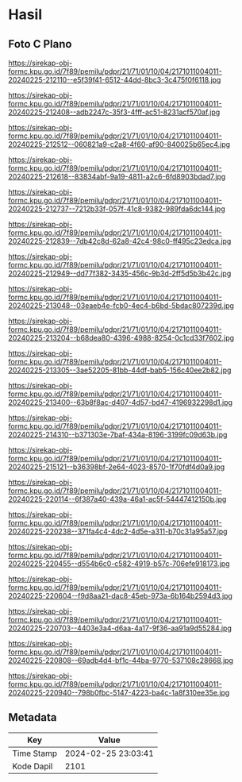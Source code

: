 # Hasil

## Foto C Plano

https://sirekap-obj-formc.kpu.go.id/7f89/pemilu/pdpr/21/71/01/10/04/2171011004011-20240225-212110--e5f39f41-6512-44dd-8bc3-3c475f0f6118.jpg

https://sirekap-obj-formc.kpu.go.id/7f89/pemilu/pdpr/21/71/01/10/04/2171011004011-20240225-212408--adb2247c-35f3-4fff-ac51-8231acf570af.jpg

https://sirekap-obj-formc.kpu.go.id/7f89/pemilu/pdpr/21/71/01/10/04/2171011004011-20240225-212512--060821a9-c2a8-4f60-af90-840025b65ec4.jpg

https://sirekap-obj-formc.kpu.go.id/7f89/pemilu/pdpr/21/71/01/10/04/2171011004011-20240225-212618--83834abf-9a19-4811-a2c6-6fd8903bdad7.jpg

https://sirekap-obj-formc.kpu.go.id/7f89/pemilu/pdpr/21/71/01/10/04/2171011004011-20240225-212737--7212b33f-057f-41c8-9382-989fda6dc144.jpg

https://sirekap-obj-formc.kpu.go.id/7f89/pemilu/pdpr/21/71/01/10/04/2171011004011-20240225-212839--7db42c8d-62a8-42c4-98c0-ff495c23edca.jpg

https://sirekap-obj-formc.kpu.go.id/7f89/pemilu/pdpr/21/71/01/10/04/2171011004011-20240225-212949--dd77f382-3435-456c-9b3d-2ff5d5b3b42c.jpg

https://sirekap-obj-formc.kpu.go.id/7f89/pemilu/pdpr/21/71/01/10/04/2171011004011-20240225-213048--03eaeb4e-fcb0-4ec4-b6bd-5bdac807239d.jpg

https://sirekap-obj-formc.kpu.go.id/7f89/pemilu/pdpr/21/71/01/10/04/2171011004011-20240225-213204--b68dea80-4396-4988-8254-0c1cd33f7602.jpg

https://sirekap-obj-formc.kpu.go.id/7f89/pemilu/pdpr/21/71/01/10/04/2171011004011-20240225-213305--3ae52205-81bb-44df-bab5-156c40ee2b82.jpg

https://sirekap-obj-formc.kpu.go.id/7f89/pemilu/pdpr/21/71/01/10/04/2171011004011-20240225-213400--63b8f8ac-d407-4d57-bd47-4196932298d1.jpg

https://sirekap-obj-formc.kpu.go.id/7f89/pemilu/pdpr/21/71/01/10/04/2171011004011-20240225-214310--b371303e-7baf-434a-8196-3199fc09d63b.jpg

https://sirekap-obj-formc.kpu.go.id/7f89/pemilu/pdpr/21/71/01/10/04/2171011004011-20240225-215121--b36398bf-2e64-4023-8570-1f70fdf4d0a9.jpg

https://sirekap-obj-formc.kpu.go.id/7f89/pemilu/pdpr/21/71/01/10/04/2171011004011-20240225-220114--6f387a40-439a-46a1-ac5f-54447412150b.jpg

https://sirekap-obj-formc.kpu.go.id/7f89/pemilu/pdpr/21/71/01/10/04/2171011004011-20240225-220238--371fa4c4-4dc2-4d5e-a311-b70c31a95a57.jpg

https://sirekap-obj-formc.kpu.go.id/7f89/pemilu/pdpr/21/71/01/10/04/2171011004011-20240225-220455--d554b6c0-c582-4919-b57c-706efe918173.jpg

https://sirekap-obj-formc.kpu.go.id/7f89/pemilu/pdpr/21/71/01/10/04/2171011004011-20240225-220604--f9d8aa21-dac8-45eb-973a-6b164b2594d3.jpg

https://sirekap-obj-formc.kpu.go.id/7f89/pemilu/pdpr/21/71/01/10/04/2171011004011-20240225-220703--4403e3a4-d6aa-4a17-9f36-aa91a9d55284.jpg

https://sirekap-obj-formc.kpu.go.id/7f89/pemilu/pdpr/21/71/01/10/04/2171011004011-20240225-220808--69adb4d4-bf1c-44ba-9770-537108c28668.jpg

https://sirekap-obj-formc.kpu.go.id/7f89/pemilu/pdpr/21/71/01/10/04/2171011004011-20240225-220940--798b0fbc-5147-4223-ba4c-1a8f310ee35e.jpg


## Metadata

| Key        | Value               |
| ---------- | ------------------- |
| Time Stamp | 2024-02-25 23:03:41 |
| Kode Dapil | 2101                |




